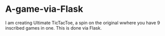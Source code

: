 # A-game-via-Flask
I am creating Ultimate TicTacToe, a spin on the original wwhere you have 9 inscribed games in one. 
This is done via Flask.
